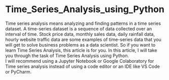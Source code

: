 # Time_Series_Analysis_using_Python
Time series analysis means analyzing and finding patterns in a time series dataset. A time-series dataset is a sequence of data collected over an interval of time. Stock price data, monthly sales data, daily rainfall data, hourly website traffic data are some examples of time-series data that you will get to solve business problems as a data scientist. So if you want to learn Time Series Analysis, this article is for you. In this article, I will take you through the task of Time Series Analysis using Python.
<br>I will recommend using a Jupyter Notebook or Google Colaboratory for Time series analysis instead of using a code editor or an IDE like VS Code or PyCharm.
